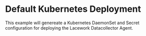 # Default Kubernetes Deployment

This example will genereate a Kubernetes DaemonSet and Secret configuration for deploying the Lacework Datacollector Agent.
